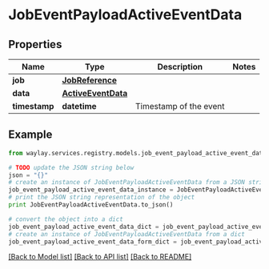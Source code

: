 # JobEventPayloadActiveEventData


## Properties

Name | Type | Description | Notes
------------ | ------------- | ------------- | -------------
**job** | [**JobReference**](JobReference.md) |  | 
**data** | [**ActiveEventData**](ActiveEventData.md) |  | 
**timestamp** | **datetime** | Timestamp of the event | 

## Example

```python
from waylay.services.registry.models.job_event_payload_active_event_data import JobEventPayloadActiveEventData

# TODO update the JSON string below
json = "{}"
# create an instance of JobEventPayloadActiveEventData from a JSON string
job_event_payload_active_event_data_instance = JobEventPayloadActiveEventData.from_json(json)
# print the JSON string representation of the object
print JobEventPayloadActiveEventData.to_json()

# convert the object into a dict
job_event_payload_active_event_data_dict = job_event_payload_active_event_data_instance.to_dict()
# create an instance of JobEventPayloadActiveEventData from a dict
job_event_payload_active_event_data_form_dict = job_event_payload_active_event_data.from_dict(job_event_payload_active_event_data_dict)
```
[[Back to Model list]](../README.md#documentation-for-models) [[Back to API list]](../README.md#documentation-for-api-endpoints) [[Back to README]](../README.md)


